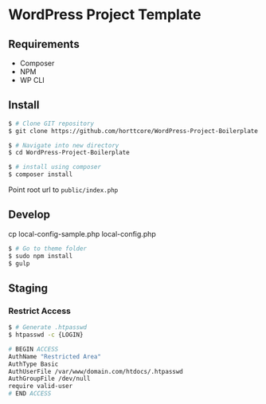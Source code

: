 # WordPress Project Template

## Requirements

* Composer
* NPM
* WP CLI

## Install

```sh
$ # Clone GIT repository
$ git clone https://github.com/horttcore/WordPress-Project-Boilerplate.git WordPress-Project-Boilerplate

$ # Navigate into new directory
$ cd WordPress-Project-Boilerplate

$ # install using composer
$ composer install
```

Point root url to `public/index.php`

## Develop

cp local-config-sample.php local-config.php

```sh
$ # Go to theme folder
$ sudo npm install
$ gulp
```
## Staging

### Restrict Access

```sh
$ # Generate .htpasswd
$ htpasswd -c {LOGIN}
```

```sh
# BEGIN ACCESS
AuthName "Restricted Area"
AuthType Basic
AuthUserFile /var/www/domain.com/htdocs/.htpasswd
AuthGroupFile /dev/null
require valid-user
# END ACCESS
```
